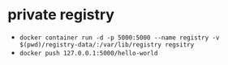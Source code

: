 # private registry

- `docker container run -d -p 5000:5000 --name registry -v $(pwd)/registry-data/:/var/lib/registry regsitry`
- `docker push 127.0.0.1:5000/hello-world`

